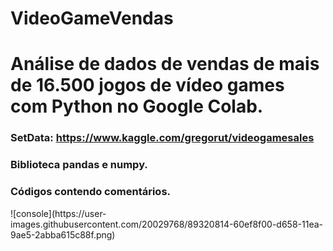 # VideoGameVendas
<h1>Análise de dados de vendas de mais de 16.500 jogos de vídeo games com Python no Google Colab.</h1>
<h3> SetData: <a href =https://www.kaggle.com/gregorut/videogamesales>https://www.kaggle.com/gregorut/videogamesales </a></h3>
<h3> Biblioteca pandas e numpy.</3>
<h3>Códigos contendo comentários.</h3>
![console](https://user-images.githubusercontent.com/20029768/89320814-60ef8f00-d658-11ea-9ae5-2abba615c88f.png)



